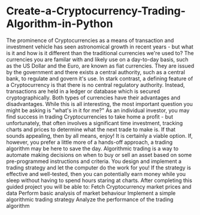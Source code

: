 # Create-a-Cryptocurrency-Trading-Algorithm-in-Python
The prominence of Cryptocurrencies as a means of transaction and investment vehicle has seen astronomical growth in recent years - but what is it and how is it different than the traditional currencies we're used to? The currencies you are familar with and likely use on a day-to-day basis, such as the US Dollar and the Euro, are known as fiat currencies. They are issued by the government and there exists a central authority, such as a central bank, to regulate and govern it's use. In stark contrast, a defining feature of a Cryptocurrency is that there is no central regulatory authority. Instead, transactions are held in a ledger or database which is secured cryptographically. Both types of currencies have their advantages and disadvantages.
While this is all interesting, the most important question you might be asking is "what's in it for me?" As an individual investor, you may find success in trading Cryptocurrencies to take home a profit - but unfortunately, that often involves a significant time investment, tracking charts and prices to determine what the next trade to make is. If that sounds appealing, then by all means, enjoy! It is certainly a viable option.
If, however, you prefer a little more of a hands-off approach, a trading algorithm may be here to save the day. Algorithmic trading is a way to automate making decisions on when to buy or sell an asset based on some pre-programmed instructions and criteria. You design and implement a trading strategy and let the computer do the work for you! If the strategy is effective and well-tested, then you can potentially earn money while you sleep without having to spend hours staring at charts.
After completing this guided project you will be able to:
Fetch Cryptocurrency market prices and data
Perform basic analysis of market behaviour
Implement a simple algorithmic trading strategy
Analyze the performance of the trading algorithm
